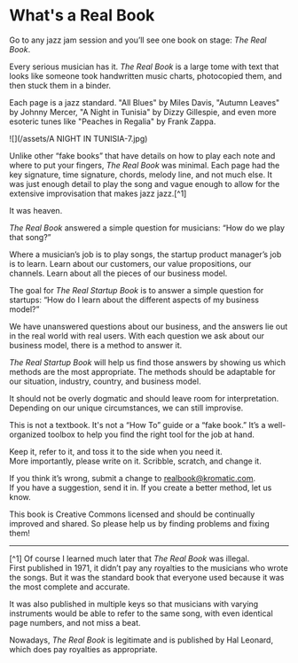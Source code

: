 # What's a Real Book

Go to any jazz jam session and you’ll see one book on stage: _The Real Book_.

Every serious musician has it. _The Real Book_ is a large tome with text that looks like someone took handwritten music charts, photocopied them, and then stuck them in a binder.

Each page is a jazz standard. "All Blues" by Miles Davis, "Autumn Leaves" by Johnny Mercer, "A Night in Tunisia" by Dizzy Gillespie, and even more esoteric tunes like "Peaches in Regalia" by Frank Zappa.

![](/assets/A NIGHT IN TUNISIA-7.jpg)

Unlike other “fake books” that have details on how to play each note and where to put your fingers, _The Real Book_ was minimal. Each page had the key signature, time signature, chords, melody line, and not much else. It was just enough detail to play the song and vague enough to allow for the extensive improvisation that makes jazz jazz.[^1]

It was heaven.

_The Real Book_ answered a simple question for musicians: “How do we play that song?”

Where a musician’s job is to play songs, the startup product manager’s job is to learn. Learn about our customers, our value propositions, our channels. Learn about all the pieces of our business model.

The goal for _The Real Startup Book_ is to answer a simple question for startups: “How do I learn about the different aspects of my business model?”

We have unanswered questions about our business, and the answers lie out in the real world with real users. With each question we ask about our business model, there is a method to answer it.

_The Real Startup Book_ will help us find those answers by showing us which methods are the most appropriate. The methods should be adaptable for our situation, industry, country, and business model.

It should not be overly dogmatic and should leave room for interpretation. Depending on our unique circumstances, we can still improvise.

This is not a textbook. It's not a “How To” guide or a “fake book.” It’s a well-organized toolbox to help you find the right tool for the job at hand.

Keep it, refer to it, and toss it to the side when you need it.  
More importantly, please write on it. Scribble, scratch, and change it.

If you think it’s wrong, submit a change to realbook@kromatic.com.  
If you have a suggestion, send it in. If you create a better method, let us know.

This book is Creative Commons licensed and should be continually improved and shared. So please help us by finding problems and fixing them!

---

[^1] Of course I learned much later that _The Real Book_ was illegal.  
First published in 1971, it didn’t pay any royalties to the musicians who wrote the songs. But it was the standard book that everyone used because it was the most complete and accurate.

It was also published in multiple keys so that musicians with varying instruments would be able to refer to the same song, with even identical page numbers, and not miss a beat.

Nowadays, _The Real Book_ is legitimate and is published by Hal Leonard, which does pay royalties as appropriate.

